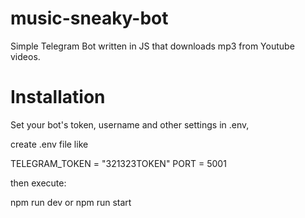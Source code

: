 # music-sneaky-bot

Simple Telegram Bot written in JS that downloads mp3 from Youtube videos.

# Installation

Set your bot's token, username and other settings in .env,

create .env file like

TELEGRAM_TOKEN = "321323TOKEN"
PORT = 5001

then execute:

npm run dev
or
npm run start
